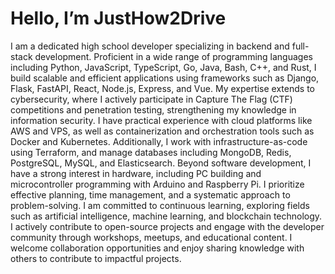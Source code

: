 # Hello, I’m JustHow2Drive

I am a dedicated high school developer specializing in backend and full-stack development. Proficient in a wide range of programming languages including Python, JavaScript, TypeScript, Go, Java, Bash, C++, and Rust, I build scalable and efficient applications using frameworks such as Django, Flask, FastAPI, React, Node.js, Express, and Vue.
My expertise extends to cybersecurity, where I actively participate in Capture The Flag (CTF) competitions and penetration testing, strengthening my knowledge in information security.
I have practical experience with cloud platforms like AWS and VPS, as well as containerization and orchestration tools such as Docker and Kubernetes. Additionally, I work with infrastructure-as-code using Terraform, and manage databases including MongoDB, Redis, PostgreSQL, MySQL, and Elasticsearch.
Beyond software development, I have a strong interest in hardware, including PC building and microcontroller programming with Arduino and Raspberry Pi. I prioritize effective planning, time management, and a systematic approach to problem-solving.
I am committed to continuous learning, exploring fields such as artificial intelligence, machine learning, and blockchain technology. I actively contribute to open-source projects and engage with the developer community through workshops, meetups, and educational content.
I welcome collaboration opportunities and enjoy sharing knowledge with others to contribute to impactful projects.
